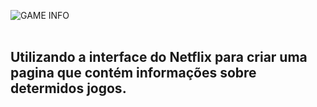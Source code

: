 ![GAME INFO](https://user-images.githubusercontent.com/68260255/138730167-b8295668-e1eb-49b4-a98a-f05b2385f297.png)<br/><br/>
## Utilizando a interface do Netflix para criar uma pagina que contém informações sobre determidos jogos.

